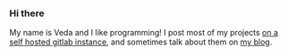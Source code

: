 ### Hi there
My name is Veda and I like programming! I post most of my projects [on a self hosted gitlab instance](https://gitlab.101100.ca), and sometimes talk about them on [my blog](https://ben1jen.ca).
